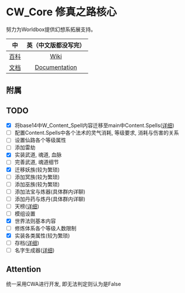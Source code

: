 # CW_Core 修真之路核心

努力为Worldbox提供幻想系拓展支持。

|                                      中                                      |                           英（中文版都没写完）                            |
|:---------------------------------------------------------------------------:|:---------------------------------------------------------------:|
|        [百科](https://github.com/inmny/Cultivation-Way-Core/wiki/Home)        |     [Wiki](https://github.com/inmny/Cultivation-Way-Core/)      |   
| [文档](https://github.com/inmny/Cultivation-Way-Core/blob/main/docs/index.md) | [Documentation](https://github.com/inmny/Cultivation-Way-Core/) |	

## 附属

## TODO

- [x] 
  将base14中W_Content_Spell内容迁移至main中Content.Spells([详细](https://github.com/inmny/Cultivation-Way-Core/blob/main/docs/spell.md))
- [ ] 配置Content.Spells中各个法术的灵气消耗, 等级要求, 消耗与伤害的关系
- [ ] 设置仙路各个等级属性
- [ ] 添加雷劫
- [x] 实装武道, 魂道, 血脉
- [ ] 完善武道, 魂道细节
- [x] 迁移妖族(较为繁琐)
- [ ] 添加冥族(较为繁琐)
- [ ] 添加巫族(较为繁琐)
- [ ] 添加法宝与炼器(具体群内详聊)
- [ ] 添加丹药与炼丹(具体群内详聊)
- [ ] 天榜([详细](https://github.com/inmny/Cultivation-Way-Core/blob/main/docs/contents_index/world_top.md))
- [ ] 模组设置
- [x] 世界法则基本内容
- [ ] 修炼体系各个等级人数限制
- [x] 实装各类属性(较为繁琐)
- [ ] 存档([详细](https://github.com/inmny/Cultivation-Way-Core/blob/main/docs/contents_index/save.md))
- [ ] 名字生成器([详细](https://github.com/inmny/Cultivation-Way-Core/blob/main/docs/contents_index/name_generator.md))

## Attention

统一采用CWA进行开发, 即无法判定则认为是False
